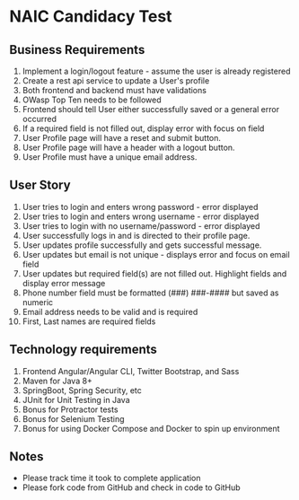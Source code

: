 NAIC Candidacy Test
====

## Business Requirements
1. Implement a login/logout feature - assume the user is already registered
2. Create a rest api service to update a User's profile
3. Both frontend and backend must have validations
4. OWasp Top Ten needs to be followed
5. Frontend should tell User either successfully saved or a general error occurred
6. If a required field is not filled out, display error with focus on field
7. User Profile page will have a reset and submit button.
8. User Profile page will have a header with a logout button.
9. User Profile must have a unique email address.

## User Story
1. User tries to login and enters wrong password - error displayed
2. User tries to login and enters wrong username - error displayed
3. User tries to login with no username/password - error displayed
4. User successfully logs in and is directed to their profile page.
5. User updates profile successfully and gets successful message.
6. User updates but email is not unique - displays error and focus on email field
7. User updates but required field(s) are not filled out.  Highlight fields and display error message
8. Phone number field must be formatted (###) ###-#### but saved as numeric
9. Email address needs to be valid and is required
10. First, Last names are required fields

## Technology requirements
1. Frontend Angular/Angular CLI, Twitter Bootstrap, and Sass
2. Maven for Java 8+
3. SpringBoot, Spring Security, etc
4. JUnit for Unit Testing in Java
5. Bonus for Protractor tests
6. Bonus for Selenium Testing
7. Bonus for using Docker Compose and Docker to spin up environment

## Notes
* Please track time it took to complete application
* Please fork code from GitHub and check in code to GitHub



